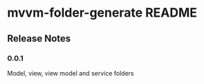 # mvvm-folder-generate README
## Release Notes

### 0.0.1

Model, view, view model and service folders